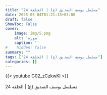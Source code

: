 ```yaml
---
title: "مسلسل يوسف الصديق (ع) | الحلقة 24"
date: 2025-05-04T01:21:13+03:00
draft: false
ShowToc: False
cover:
    image: img/5.png
    alt: 'صورة'
    caption: ''
#    hidden: false
summary: ""
tags: ["مسلسل يوسف الصديق (ع) | الحلقة 24"]
categories: []
---
```


{{< youtube G02_zCzkwKI >}}  
 <br>
مسلسل يوسف الصديق (ع) | الحلقة 24